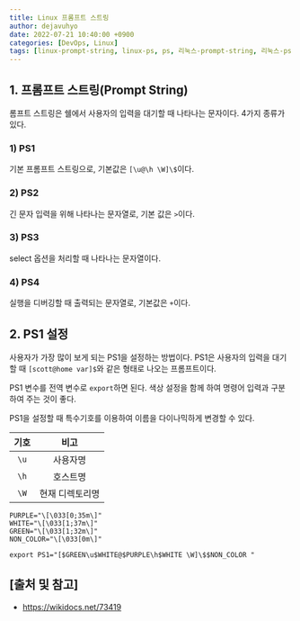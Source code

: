 ```yaml
---
title: Linux 프롬프트 스트링
author: dejavuhyo
date: 2022-07-21 10:40:00 +0900
categories: [DevOps, Linux]
tags: [linux-prompt-string, linux-ps, ps, 리눅스-prompt-string, 리눅스-ps, 리눅스-프롬프트-스트링, 프롬프트-스트링]
---
```


## 1. 프롬프트 스트링(Prompt String)
롬프트 스트링은 쉘에서 사용자의 입력을 대기할 때 나타나는 문자이다. 4가지 종류가 있다.

### 1) PS1
기본 프롬프트 스트링으로, 기본값은 `[\u@\h \W]\$`이다.

### 2) PS2
긴 문자 입력을 위해 나타나는 문자열로, 기본 값은 `>`이다.

### 3) PS3
select 옵션을 처리할 때 나타나는 문자열이다.

### 4) PS4
실행을 디버깅할 때 출력되는 문자열로, 기본값은 `+`이다.

## 2. PS1 설정
사용자가 가장 많이 보게 되는 PS1을 설정하는 방법이다. PS1은 사용자의 입력을 대기할 때 `[scott@home var]$`와 같은 형태로 나오는 프롬프트이다.

PS1 변수를 전역 변수로 `export`하면 된다. 색상 설정을 함께 하여 명령어 입력과 구분하여 주는 것이 좋다.

PS1을 설정할 때 특수기호를 이용하여 이름을 다이나믹하게 변경할 수 있다.

| 기호 | 비고 |
|:-----:|:-----:|
| `\u` | 사용자명 |
| `\h` | 호스트명 |
| `\W` | 현재 디렉토리명 |

```text
PURPLE="\[\033[0;35m\]"
WHITE="\[\033[1;37m\]"
GREEN="\[\033[1;32m\]"
NON_COLOR="\[\033[0m\]"

export PS1="[$GREEN\u$WHITE@$PURPLE\h$WHITE \W]\$$NON_COLOR "
```

## [출처 및 참고]
* <https://wikidocs.net/73419>
